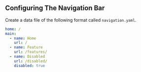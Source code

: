 ## Configuring The Navigation Bar

Create a data file of the following format called `navigation.yaml`.

```yaml
home: /
main:
  - name: Home
    url: /
  - name: Feature
    url: /features/
  - name: Disabled
    url: /disabled/
    disabled: true
```
